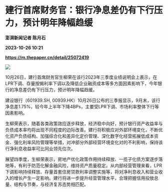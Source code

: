 # 建行首席财务官：银行净息差仍有下行压力，预计明年降幅趋缓
**澎湃新闻记者 陈月石**

**2023-10-26 10:21**

**https://m.thepaper.cn/detail/25072419**

![](https://imagecloud.thepaper.cn/thepaper/image/275/752/65.jpg)

10月26日，建行首席财务官生柳荣在该行2023年三季度业绩说明会上表示，在LPR下调、存量按揭利率下调以及降低企业融资成本等多方面因素影响下，今年银行的净息差仍有下行压力，预计明年降幅趋缓。

建设银行（601939.SH, 00939.HK）10月26日公布的三季报显示，9月末，该行净息差1.75%，较今年上半年下降4BPs，主要受LPR下调、市场利率整体下行等因素影响。

生柳荣表示，随着各类政策效应逐步释放，经济稳中向好，预计银行资产收益率与负债成本率均将出现不同程度的边际改善。建行将积极应对外部环境变化，不断优化资产负债结构、加强综合化和差异化定价管理、深化数字化经营拓展低成本资金、强化利率风险管理等举措，对冲部分外部经营环境变化对的不利影响，保持该行净利息收益率可比同业领先位次。

展望四季度，生柳荣表示，房地产优化政策作用持续释放、一揽子化债方案逐步落地等，有利于防范化解金融风险，维持资产质量稳定。从内部经营管理来看，LPR下调影响持续释放、存量首套住房贷款利率调整实施等，将对净利息收入和营业收入的增长产生一定影响。建行将进一步提升经营管理水平，合理把握信用投放总量、结构与节奏，与经济复苏态势相匹配。